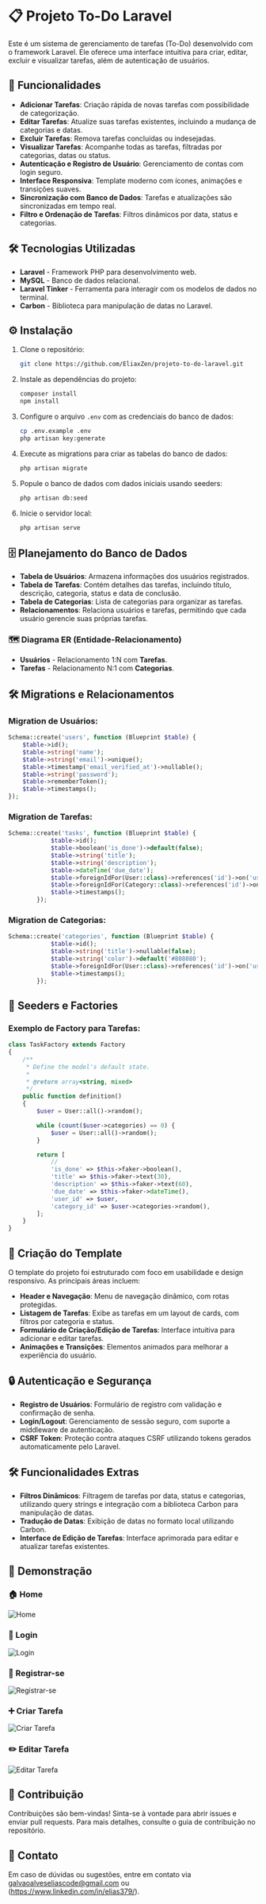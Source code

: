 
# 📋 Projeto To-Do Laravel

Este é um sistema de gerenciamento de tarefas (To-Do) desenvolvido com o framework Laravel. Ele oferece uma interface intuitiva para criar, editar, excluir e visualizar tarefas, além de autenticação de usuários.

## 🚀 Funcionalidades

- **Adicionar Tarefas**: Criação rápida de novas tarefas com possibilidade de categorização.
- **Editar Tarefas**: Atualize suas tarefas existentes, incluindo a mudança de categorias e datas.
- **Excluir Tarefas**: Remova tarefas concluídas ou indesejadas.
- **Visualizar Tarefas**: Acompanhe todas as tarefas, filtradas por categorias, datas ou status.
- **Autenticação e Registro de Usuário**: Gerenciamento de contas com login seguro.
- **Interface Responsiva**: Template moderno com ícones, animações e transições suaves.
- **Sincronização com Banco de Dados**: Tarefas e atualizações são sincronizadas em tempo real.
- **Filtro e Ordenação de Tarefas**: Filtros dinâmicos por data, status e categorias.

## 🛠️ Tecnologias Utilizadas

- **Laravel** - Framework PHP para desenvolvimento web.
- **MySQL** - Banco de dados relacional.
- **Laravel Tinker** - Ferramenta para interagir com os modelos de dados no terminal.
- **Carbon** - Biblioteca para manipulação de datas no Laravel.

## ⚙️ Instalação

1. Clone o repositório:
   ```bash
   git clone https://github.com/EliaxZen/projeto-to-do-laravel.git
   ```
2. Instale as dependências do projeto:
   ```bash
   composer install
   npm install
   ```
3. Configure o arquivo `.env` com as credenciais do banco de dados:
   ```bash
   cp .env.example .env
   php artisan key:generate
   ```
4. Execute as migrations para criar as tabelas do banco de dados:
   ```bash
   php artisan migrate
   ```
5. Popule o banco de dados com dados iniciais usando seeders:
   ```bash
   php artisan db:seed
   ```
6. Inicie o servidor local:
   ```bash
   php artisan serve
   ```

## 🗄️ Planejamento do Banco de Dados

- **Tabela de Usuários**: Armazena informações dos usuários registrados.
- **Tabela de Tarefas**: Contém detalhes das tarefas, incluindo título, descrição, categoria, status e data de conclusão.
- **Tabela de Categorias**: Lista de categorias para organizar as tarefas.
- **Relacionamentos**: Relaciona usuários e tarefas, permitindo que cada usuário gerencie suas próprias tarefas.

### 🗺️ Diagrama ER (Entidade-Relacionamento)

- **Usuários** - Relacionamento 1:N com **Tarefas**.
- **Tarefas** - Relacionamento N:1 com **Categorias**.

## 🛠️ Migrations e Relacionamentos

### Migration de Usuários:

```php
Schema::create('users', function (Blueprint $table) {
    $table->id();
    $table->string('name');
    $table->string('email')->unique();
    $table->timestamp('email_verified_at')->nullable();
    $table->string('password');
    $table->rememberToken();
    $table->timestamps();
});
```

### Migration de Tarefas:

```php
Schema::create('tasks', function (Blueprint $table) {
            $table->id();
            $table->boolean('is_done')->default(false);
            $table->string('title');
            $table->string('description');
            $table->dateTime('due_date');
            $table->foreignIdFor(User::class)->references('id')->on('users')->onDelete('CASCADE');
            $table->foreignIdFor(Category::class)->references('id')->on('categories')->onDelete('CASCADE');
            $table->timestamps();
        });
```

### Migration de Categorias:

```php
Schema::create('categories', function (Blueprint $table) {
            $table->id();
            $table->string('title')->nullable(false);
            $table->string('color')->default('#808080');
            $table->foreignIdFor(User::class)->references('id')->on('users')->onDelete('CASCADE');
            $table->timestamps();
        });
```

## 🔄 Seeders e Factories

### Exemplo de Factory para Tarefas:

```php
class TaskFactory extends Factory
{
    /**
     * Define the model's default state.
     *
     * @return array<string, mixed>
     */
    public function definition()
    {
        $user = User::all()->random();

        while (count($user->categories) == 0) {
            $user = User::all()->random();
        }

        return [
            //
            'is_done' => $this->faker->boolean(),
            'title' => $this->faker->text(30),
            'description' => $this->faker->text(60),
            'due_date' => $this->faker->dateTime(),
            'user_id' => $user,
            'category_id' => $user->categories->random(),
        ];
    }
}
```

## 🎨 Criação do Template

O template do projeto foi estruturado com foco em usabilidade e design responsivo. As principais áreas incluem:

- **Header e Navegação**: Menu de navegação dinâmico, com rotas protegidas.
- **Listagem de Tarefas**: Exibe as tarefas em um layout de cards, com filtros por categoria e status.
- **Formulário de Criação/Edição de Tarefas**: Interface intuitiva para adicionar e editar tarefas.
- **Animações e Transições**: Elementos animados para melhorar a experiência do usuário.

## 🔒 Autenticação e Segurança

- **Registro de Usuários**: Formulário de registro com validação e confirmação de senha.
- **Login/Logout**: Gerenciamento de sessão seguro, com suporte a middleware de autenticação.
- **CSRF Token**: Proteção contra ataques CSRF utilizando tokens gerados automaticamente pelo Laravel.

## 🛠️ Funcionalidades Extras

- **Filtros Dinâmicos**: Filtragem de tarefas por data, status e categorias, utilizando query strings e integração com a biblioteca Carbon para manipulação de datas.
- **Tradução de Datas**: Exibição de datas no formato local utilizando Carbon.
- **Interface de Edição de Tarefas**: Interface aprimorada para editar e atualizar tarefas existentes.

## 📸 Demonstração

### 🏠 Home
![Home](https://github.com/user-attachments/assets/1c0ead62-7cd5-4a4b-ab90-2cbd2f57245a)

### 🔐 Login
![Login](https://github.com/user-attachments/assets/9b7478a5-b9eb-4141-982a-edf92134d462)

### 📝 Registrar-se
![Registrar-se](https://github.com/user-attachments/assets/7852e119-24c1-4e94-9be7-8aac3ab532ce)

### ➕ Criar Tarefa
![Criar Tarefa](https://github.com/user-attachments/assets/9638cf83-b1d0-4838-9fe2-a8f023b83962)

### ✏️ Editar Tarefa
![Editar Tarefa](https://github.com/user-attachments/assets/2a892e64-64b3-44d6-bf79-241c43487574)

## 🤝 Contribuição

Contribuições são bem-vindas! Sinta-se à vontade para abrir issues e enviar pull requests. Para mais detalhes, consulte o guia de contribuição no repositório.

## 📧 Contato

Em caso de dúvidas ou sugestões, entre em contato via galvaoalveseliascode@gmail.com ou (https://www.linkedin.com/in/elias379/).
